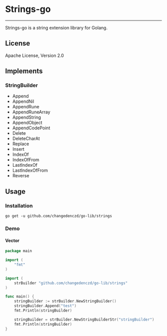 # Strings-go

---

Strings-go is a string extension library for Golang.

## License

Apache License, Version 2.0

## Implements

### StringBuilder

* Append
* AppendNil
* AppendRune
* AppendRuneArray
* AppendString
* AppendObject
* AppendCodePoint
* Delete
* DeleteCharAt
* Replace
* Insert
* IndexOf
* IndexOfFrom
* LastIndexOf
* LastIndexOfFrom
* Reverse


## Usage
### Installation
```shell
go get -u github.com/changedenczd/go-lib/strings
```

### Demo
#### Vector

```go
package main

import (
	"fmt"
)

import (
	strBuilder "github.com/changedenczd/go-lib/strings"
)

func main() {
	stringBuilder := strBuilder.NewStringBuilder()
	stringBuilder.Append("test")
	fmt.Println(stringBuilder)

	stringBuilder = strBuilder.NewStringBuilderStr("stringBuilder")
	fmt.Println(stringBuilder)
}
```
